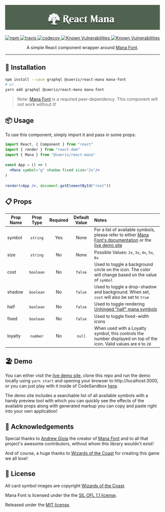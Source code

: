 <p align="center">
  <img alt="React Mana" src="/resources/header.png" style="max-width:100%;"/>
</p>
<p align="center">
  <a href="https://www.npmjs.org/package/@saeris/react-mana">
    <img src="https://img.shields.io/npm/v/@saeris/react-mana.svg?style=flat" alt="npm">
  </a>
  <a href="https://travis-ci.org/Saeris/react-mana">
    <img src="https://travis-ci.org/Saeris/react-mana.svg?branch=master" alt="travis">
  </a>
  <a href="https://codecov.io/gh/Saeris/react-mana">
    <img src="https://codecov.io/gh/Saeris/react-mana/branch/master/graph/badge.svg" alt="codecov"/>
  </a>
  <a href="https://snyk.io/test/github/Saeris/react-mana?targetFile=package.json">
    <img src="https://snyk.io/test/github/Saeris/react-mana/badge.svg?targetFile=package.json" alt="Known Vulnerabilities">
  </a>
  <a href="https://greenkeeper.io/">
    <img src="https://badges.greenkeeper.io/Saeris/react-mana.svg" alt="Known Vulnerabilities" alt="greenkeeper">
  </a>
</p>
<p align="center">A simple React component wrapper around <a href="https://github.com/andrewgioia/Mana">Mana Font</a>.</p>

---

## 🔧 Installation

```bash
npm install --save graphql @saeris/react-mana mana-font
# or
yarn add graphql @saeris/react-mana mana-font
```

> Note: [Mana Font](https://github.com/andrewgioia/Mana) is a required peer-dependency. This component will not work without it!

## 📦 Usage

To use this component, simply import it and pass in some props:

```jsx
import React, { Component } from "react"
import { render } from "react-dom"
import { Mana } from "@saeris/react-mana"

const App = () => (
  <Mana symbol="g" shadow fixed size="2x"/>
)

render(<App />, document.getElementById("root"))
```

## 📋 Props

Prop Name | Prop Type | Required | Default Value | Notes
----------|:---------:|:--------:|:-------------:|:-----
symbol    | `string`  | Yes      | None          | For a list of available symbols, please refer to either [Mana Font's documentation](https://andrewgioia.github.io/Mana/icons.html) or the [live demo site](https://react-mana.saeris.io)
size      | `string`  | No       | None          | Possible Values: `2x`, `3x`, `4x`, `5x`, `6x`
cost      | `boolean` | No       | `false`       | Used to toggle a background circle on the icon. The color will change based on the value of `symbol`
shadow    | `boolean` | No       | `false`       | Used to toggle a drop-shadow and background. When set, `cost` will also be set to `true`
half      | `boolean` | No       | `false`       | Used to toggle rendering [Unhinged  "half" mana symbols](https://mtg.gamepedia.com/Unhinged#Unhinged_mana_symbols)
fixed     | `boolean` | No       | `false`       | Used to toggle fixed-width icons
loyalty   | `number`  | No       | `null`        | When used with a Loyalty symbol, this controls the number displayed on top of the icon. Valid values are `0` to `20`


## 🏖️ Demo

You can either visit the [live demo site](https://react-mana.saeris.io), clone this repo and run the demo locally using `yarn start` and opening your browser to http://localhost:3000, or you can just play with it inside of CodeSandbox [here](https://codesandbox.io/s/github/Saeris/react-mana/tree/master/demo).

The demo site includes a searchable list of all available symbols with a handy preview tool with which you can quickly see the effects of the available props along with generated markup you can copy and paste right into your own application!

## 📣 Acknowledgements

Special thanks to [Andrew Gioia](https://github.com/andrewgioia) the creator of [Mana Font](https://github.com/andrewgioia/Mana) and to all that project's awesome contributors, without whom this library wouldn't exist!

And of course, a huge thanks to [Wizards of the Coast](http://magicthegathering.com) for creating this game we all love!

## 🥂 License

All card symbol images are copyright [Wizards of the Coast](http://magicthegathering.com).

Mana Font is licensed under the the [SIL OFL 1.1 license](http://scripts.sil.org/OFL).

Released under the [MIT license](https://github.com/Saeris/graphql-scalars/blob/master/LICENSE.md).
